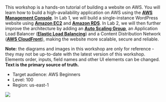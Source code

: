 This workshop is a hands-on tutorial of building a website on AWS. You will learn how to build a high-availability application on AWS using the [**AWS Management Console**](https://aws.amazon.com/console/). In Lab 1, we will build a single-instance WordPress website using [**Amazon EC2**](https://aws.amazon.com/ec2) and [**Amazon RDS**](https://aws.amazon.com/rds/). In Lab 2, we will then further improve the architecture by adding an [**Auto Scaling Group**](https://docs.aws.amazon.com/autoscaling/ec2/userguide/AutoScalingGroup.html), an Application Load Balancer ([**Elastic Load Balancing**](https://aws.amazon.com/elasticloadbalancing/?nc=sn&loc=0)) and a Content Distribution Network ([**AWS CloudFront**](https://aws.amazon.com/cloudfront)), making the website more scalable, secure and reliable.

**Note:** the diagrams and images in this workshop are only for reference - they may not be up-to-date with the latest version of this workshop. 
Elements order, inputs, field names and other UI elements can be changed. **Text is the primary source of truth.** 

* Target audience: AWS Beginners
* Level: 100
* Region: us-east-1

![](/images/lab2-architecture.jpg)
